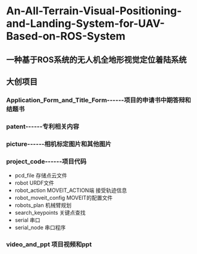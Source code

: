 # An-All-Terrain-Visual-Positioning-and-Landing-System-for-UAV-Based-on-ROS-System
## 一种基于ROS系统的无人机全地形视觉定位着陆系统
## 大创项目
### Application_Form_and_Title_Form------项目的申请书中期答辩和结题书
### patent------专利相关内容
### picture------相机标定图片和其他图片
### project_code------项目代码
 - pcd_file  存储点云文件
 - robot  URDF文件
 - robot_action  MOVEIT_ACTION端 接受轨迹信息
 - robot_moveit_config  MOVEIT的配置文件
 - robots_plan  机械臂规划
 - search_keypoints  关键点查找
 - serial  串口
 - serial_node  串口程序
### video_and_ppt  项目视频和ppt
